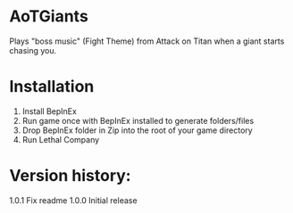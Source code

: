 # AoTGiants
Plays "boss music" (Fight Theme) from Attack on Titan when a giant starts chasing you.

# Installation
1. Install BepInEx
2. Run game once with BepInEx installed to generate folders/files
3. Drop BepInEx folder in Zip into the root of your game directory
4. Run Lethal Company

# Version history:
1.0.1 Fix readme
1.0.0 Initial release
